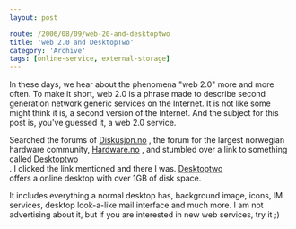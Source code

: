 ```yaml
---
layout: post

route: /2006/08/09/web-20-and-desktoptwo
title: 'web 2.0 and DesktopTwo'
category: 'Archive'
tags: [online-service, external-storage]
---
```



In these days, we hear about the phenomena "web 2.0" more and more often. To
make it short, web 2.0 is a phrase made to describe second generation network
generic services on the Internet. It is not like some might think it is, a
second version of the Internet. And the subject for this post is, you've guessed
it, a web 2.0 service.

Searched the forums of
[Diskusjon.no](http://www.diskusjon.no)
, the forum for the largest norwegian hardware community,
[Hardware.no](http://www.hardware.no)
, and stumbled over a link to something called
[Desktoptwo](http://desktoptwo.com/)
<br/>. I clicked the link mentioned and there I was.
[Desktoptwo](http://desktoptwo.com/)
<br/> offers a online desktop with over 1GB of disk space.

It includes everything a normal desktop has, background image, icons, IM
services, desktop look-a-like mail interface and much more. I am not advertising
about it, but if you are interested in new web services, try it ;)
